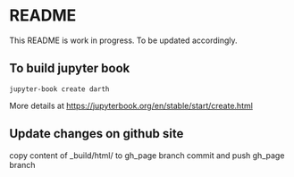# README

This README is work in progress. To be updated accordingly.

## To build jupyter book
  ```
  jupyter-book create darth
  ```
  More details at https://jupyterbook.org/en/stable/start/create.html

## Update changes on github site
  copy content of _build/html/ to gh_page branch
  commit and push gh_page branch

